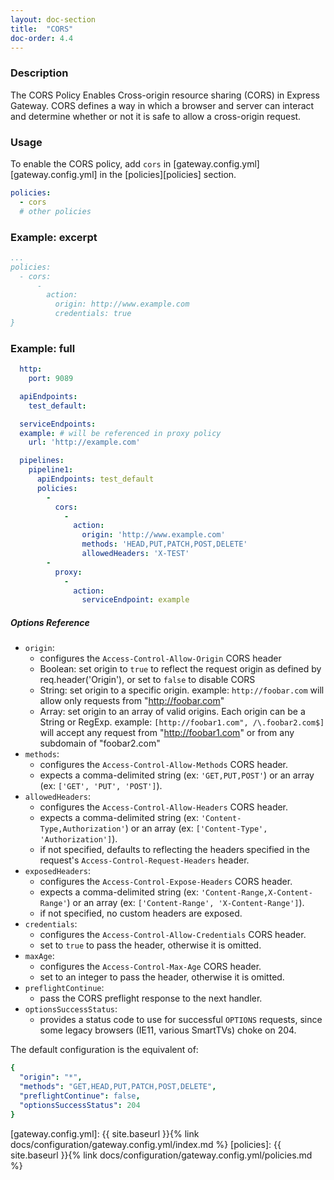 ```yaml
---
layout: doc-section
title:  "CORS"
doc-order: 4.4
---
```


### Description

The CORS Policy Enables Cross-origin resource sharing (CORS) in Express Gateway.
CORS defines a way in which a browser and server can interact and determine whether or not it is safe to allow a cross-origin request.

### Usage

To enable the CORS policy, add `cors` in [gateway.config.yml][gateway.config.yml] in the [policies][policies] section.
```yaml
policies:
  - cors
  # other policies
```


### Example: excerpt

```yml
...
policies:
  - cors:
      -
        action:
          origin: http://www.example.com
          credentials: true
}
```

### Example: full
```yml
  http:
    port: 9089

  apiEndpoints:
    test_default:

  serviceEndpoints:
  example: # will be referenced in proxy policy
    url: 'http://example.com'

  pipelines:
    pipeline1:
      apiEndpoints: test_default
      policies:
        -
          cors:
            -
              action:
                origin: 'http://www.example.com'
                methods: 'HEAD,PUT,PATCH,POST,DELETE'
                allowedHeaders: 'X-TEST'
        -
          proxy:
            -
              action:
                serviceEndpoint: example  

```

##### Options Reference

* `origin`:
  - configures the `Access-Control-Allow-Origin` CORS header
  - Boolean: set origin to `true` to reflect the request origin as defined by req.header('Origin'), or set to `false` to disable CORS
  - String: set origin to a specific origin.  example: `http://foobar.com` will allow only requests from "http://foobar.com"
  - Array: set origin to an array of valid origins. Each origin can be a String or RegExp.  example: `[http://foobar1.com", /\.foobar2.com$]` will accept any request from "http://foobar1.com" or from any subdomain of "foobar2.com"
* `methods`:
  - configures the `Access-Control-Allow-Methods` CORS header.
  - expects a comma-delimited string (ex: `'GET,PUT,POST'`) or an array (ex: `['GET', 'PUT', 'POST']`).
* `allowedHeaders`:
  - configures the `Access-Control-Allow-Headers` CORS header.
  - expects a comma-delimited string (ex: `'Content-Type,Authorization'`) or an array (ex: `['Content-Type', 'Authorization']`).
  - if not specified, defaults to reflecting the headers specified in the request's `Access-Control-Request-Headers` header.
* `exposedHeaders`:
  - configures the `Access-Control-Expose-Headers` CORS header.
  - expects a comma-delimited string (ex: `'Content-Range,X-Content-Range'`) or an array (ex: `['Content-Range', 'X-Content-Range']`).
  - if not specified, no custom headers are exposed.
* `credentials`:
  - configures the `Access-Control-Allow-Credentials` CORS header.
  - set to `true` to pass the header, otherwise it is omitted.
* `maxAge`:
  - configures the `Access-Control-Max-Age` CORS header.
  - set to an integer to pass the header, otherwise it is omitted.
* `preflightContinue`:
  - pass the CORS preflight response to the next handler.
* `optionsSuccessStatus`:
  - provides a status code to use for successful `OPTIONS` requests, since some legacy browsers (IE11, various SmartTVs) choke on 204.

The default configuration is the equivalent of:

```yaml
{
  "origin": "*",
  "methods": "GET,HEAD,PUT,PATCH,POST,DELETE",
  "preflightContinue": false,
  "optionsSuccessStatus": 204
}
```

[gateway.config.yml]: {{ site.baseurl }}{% link docs/configuration/gateway.config.yml/index.md %}
[policies]: {{ site.baseurl }}{% link docs/configuration/gateway.config.yml/policies.md %}
